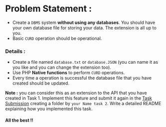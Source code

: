 # Problem Statement :

- Create a `DBMS` system **without using any databases**. You should have your own database file for storing your data. The extension is all up to you.
- Basic `CURD` operation should be operational.

### Details :

- Create a file named `database.txt` or `database.JSON` (you can name it as you like and you can change the extension too).
- Use PHP **Native functions** to perform `CURD` operations.
- Every time a operation is successful the database file that you have created should be updated.

**Note :** you can consider this as an extension to the API that you have created in Task 1. Implement this feature and submit it again in the [Task Submission](.././Task%20Submission) creating a folder by `your Name task 2`. Write a detailed README explaining how you implemented this task.


#### All the best !!
